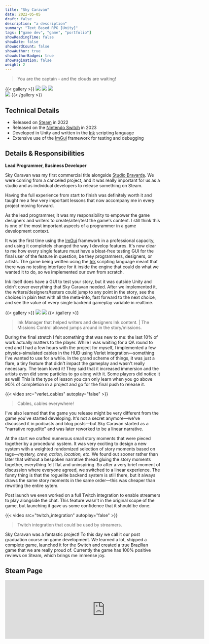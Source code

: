 ```yaml
---
title: "Sky Caravan"
date: 2022-05-05
draft: false
description: "a description"
summary: "Text Based RPG [Unity]"
tags: ["game dev", "game", "portfolio"]
showReadingTime: false
showDate: false
showWordCount: false
showAuthor: true
showAuthorBadges: true
showPagination: false
weight: 2
---
```


> You are the captain - and the clouds are waiting!

{{< gallery >}}
  <img src="a1.png" class="grid-w33" />
  <img src="a2.png" class="grid-w33" /> 
  <img src="a3.png" class="grid-w33" />   
  <img src="a4.png" class="grid-w33" />
{{< /gallery >}}

## Technical Details

- Released on [Steam](https://store.steampowered.com/app/1792270/Sky_Caravan/) in 2022
- Released on the [Nintendo Switch](https://www.nintendo.com/us/store/products/sky-caravan-switch/) in 2023 
- Developed in Unity and written in the [Ink](https://github.com/inkle/ink) scripting language
- Extensive use of the [ImGui](https://github.com/ocornut/imgui) framework for testing and debugging

## Details & Responsibilities

**Lead Programmer, Business Developer**

Sky Caravan was my first commercial title alongside [Studio Bravarda](https://studiobravarda.com/). We were coming from a canceled project, and it was really important for us as a studio and as individual developers to release something on Steam.

Having the full experience from start to finish was definitely worth it and taught me a few very important lessons that now accompany me in every project moving forward.

As the lead programmer, it was my responsibility to empower the game designers and writers to create/alter/test the game's content. I still think this is one of the most important aspects of a programmer in a game development context. 

It was the first time using the [ImGui](https://github.com/ocornut/imgui) framework in a professional capacity, and using it completely changed the way I develop features. It's now clear to me how every single feature must have a bloat-free testing GUI for the final user of the feature in question, be they programmers, designers, or artists. The game being written using the [Ink](https://github.com/inkle/ink) scripting language meant that there was no testing interface for it inside the engine that could do what we wanted it to do, so we implemented our own from scratch. 

Ink itself does have a GUI to test your story, but it was outside Unity and didn't cover everything that Sky Caravan needed. After we implemented it, the writers/designers/testers could jump to any point in the story, see the choices in plain text with all the meta-info, fast forward to the next choice, and see the value of every single backend gameplay variable in realtime.

{{< gallery >}}
  <img src="imgui_1.png" class="grid-w50" />
  <img src="imgui_2.png" class="grid-w50" /> 
{{< /gallery >}}

> Ink Manager that helped writers and designers Ink content. | 
> The Missions Control allowed jumps around in the story/missions.

During the final stretch I felt something that was new to me: the last 10% of work actually matters to the player. While I was waiting for a QA round to end and I had a few hours with the project for myself, I implemented a few physics-simulated cables in the HUD using Verlet integration—something I've wanted to use for a while. In the grand scheme of things, it was just a flare, a tiny feature that didn't impact the gameplay and wasn't really necessary. The team loved it! They said that it increased immersion and the artists even did some particles to go along with it. Some players did notice it as well! This is the type of lesson you can only learn when you go above 90% of completion in a project and go for the final push to release it.

{{< video src="verlet_cables" autoplay="false" >}}

> Cables, cables everywhere!

I've also learned that the game you release might be very different from the game you've started developing. It's not a secret anymore—we've discussed it in podcasts and blog posts—but Sky Caravan started as a "narrative roguelite" and was later reworked to be a linear narrative. 

At the start we crafted numerous small story moments that were pieced together by a procedural system. It was very exciting to design a new system with a weighted randomized selection of story moments based on tags—*mystery, crew, action, location, etc*. We found out sooner rather than later that without a bespoken narrative thread gluing the story moments together, everything felt flat and uninspiring. So after a very brief moment of discussion where everyone agreed, we switched to a linear experience. The funny thing is that the roguelite backend system is still there, but it always draws the same story moments in the same order—this was cheaper than rewriting the entire sytem.

Post launch we even worked on a full Twitch integration to enable streamers to play alongside the chat. This feature wasn't in the original scope of the game, but launching it gave us some confidence that it should be done.

{{< video src="twitch_integration" autoplay="false" >}}

> Twitch integration that could be used by streamers.

Sky Caravan was a fantastic project! To this day we call it our post graduation course on game development. We learned a lot, shipped a complete game, launched it for the Switch and created a true Brazilian game that we are really proud of. Currently the game has 100% positive reviews on Steam, which brings me immense joy.

## Steam Page 

<iframe src="https://store.steampowered.com/widget/1792270/" frameborder="0" width="646" height="190"></iframe>